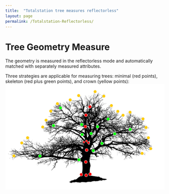 ```yaml
---
title:  "Totalstation tree measures reflectorless"
layout: page
permalink: /Totalstation-Reflectorless/
--- 
```





# Tree Geometry Measure

The geometry is measured in the reflectorless mode and automatically matched with separately measured attributes. 

Three strategies are applicable for measuring trees: minimal (red points), skeleton (red plus green points), and crown (yellow points):
![measuringTreeGeometry](../assets/img/tree_reflectorless_measure.svg)
